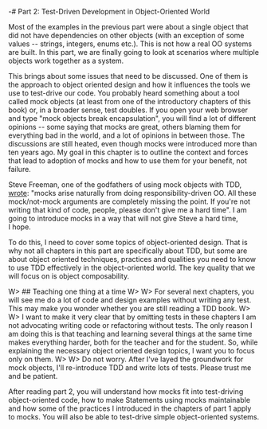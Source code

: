 -# Part 2: Test-Driven Development in Object-Oriented World

Most of the examples in the previous part were about a single object that did not have dependencies on other objects (with an exception of some values -- strings, integers, enums etc.). This is not how a real OO systems are built. In this part, we are finally going to look at scenarios where multiple objects work together as a system.

This brings about some issues that need to be discussed. One of them is the approach to object oriented design and how it influences the tools we use to test-drive our code. You probably heard something about a tool called mock objects (at least from one of the introductory chapters of this book) or, in a broader sense, test doubles. If you open your web
browser and type "mock objects break encapsulation", you will find a lot of different opinions -- some saying that mocks are great, others blaming them for everything bad in the world, and a lot of opinions in between those. The discussions are still heated, even though mocks were introduced more than ten years ago. My goal in this chapter is to outline the context and forces that lead to adoption of mocks and how to use them for your benefit, not failure.

Steve Freeman, one of the godfathers of using mock objects with TDD, [wrote](https://groups.google.com/d/msg/growing-object-oriented-software/rwxCURI_3kM/2UcNAlF_Jh4J): "mocks arise naturally from doing responsibility-driven OO. All these mock/not-mock arguments are completely missing the point. If you're not writing that kind of code, people, please don't give me a hard time". I am going to introduce mocks in a way that will not give Steve a hard time, I hope.

To do this, I need to cover some topics of object-oriented design. That is why not all chapters in this part are specifically about TDD, but some are about object oriented techniques, practices and qualities you need to know to use TDD effectively in the object-oriented world. The key quality that we will focus on is object composability.

W> ## Teaching one thing at a time
W>
W> For several next chapters, you will see me do a lot of code and design examples without writing any test. This may make you wonder whether you are still reading a TDD book. 
W>
W> I want to make it very clear that by omitting tests in these chapters I am not advocating writing code or refactoring without tests. The only reason I am doing this is that teaching and learning several things at the same time makes everything harder, both for the teacher and for the student. So, while explaining the necessary object oriented design topics, I want you to focus only on them.
W>
W> Do not worry. After I've layed the groundwork for mock objects, I'll re-introduce TDD and write lots of tests. Please trust me and be patient.
 
After reading part 2, you will understand how mocks fit into test-driving object-oriented code, how to make Statements using mocks maintainable and how some of the practices I introduced in the chapters of part 1 apply to mocks. You will also be able to test-drive simple object-oriented systems.
